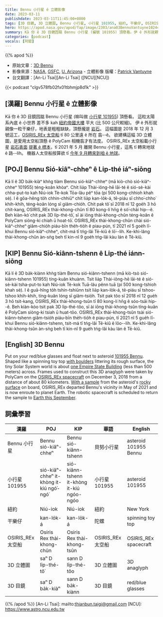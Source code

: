 ```yaml
---
title: Bennu 小行星 ê 立體影像
date: 2023-03-11
publishdate: 2023-03-11T11:45:00+0800
tags: [3D 目鏡, 3D 立體圖, Bennu 小行星, 小行星 101955, 紐約, 干樂仔, OSIRIS_REx 太空船]
hero: https://apod.nasa.gov/apod/fap/image/2303/ana03BennuVantuyne1024c.jpg
summary: Kā 你 ê 3D 目鏡囥踮 Bennu 小行星 (編號 101955) 頂懸看。伊 ê 外形就親像一个干樂仔，地表是粗粗缺缺，頂懸攏是岩石。
categories: [podcast]
vocals: [阿錕]
---
```


{{% apod %}}

- 原始文章：[3D Bennu](https://apod.nasa.gov/apod/ap230311.html)
- 影像來源：[NASA](https://www.nasa.gov/), [GSFC](https://www.nasa.gov/goddard), [U. Arizona](https://www.lpl.arizona.edu/research/orex) - 立體影像 版權：[Patrick Vantuyne](https://www.hq.nasa.gov/alsj/ApAnPaVa.html)
- 台文翻譯：[An-Li Tsai][An-Li Tsai] ([NCU][NCU])

{{< podcast "clgv578fb02fx01tbhmjp8d1k" >}}

## [漢羅] Bennu 小行星 ê 立體影像
Kā 你 ê 3D 目鏡囥踮 Bennu 小行星 (嘛叫做 [小行星 101955][101955 Bennu]) 頂懸看。
這粒太陽系內底 ê 小世界 差不多 kah [紐約帝國大樓][one Empire State Building] 平大 (比 500 公尺較細)。
伊 ê 外形就親像一粒干樂仔，地表是粗粗缺缺，頂懸攏是 [岩石][with boulders]。
這幅圖是 2018 年 12 月 3 號這工，[OSIRIS_REx 太空船][OSIRIS_REx spacecraft] tī 80 公里遠 ê 所在 翕--ê。
欲建構這幅 3D 立體圖，是愛用太空船頂懸 ê PolyCam 相機翕才有法度。
OSIRIS_REx 太空船載小行星 [岩石表面][rocky surface] [提著 ê 標本][With a sample]，tī 2021 年 5 月 離開 Bennu 小行星，這馬 tī 轉來地球 ê 路--lih。
機器人太空船按算欲 tī [今年 9 月轉來到咱 ê 地球][Earth this September]。

## [POJ] Bennu Sió-kiâⁿ-chheⁿ ê Li̍p-thé iáⁿ-siōng
Kā lí ê 3D ba̍k-kiàⁿ khǹg tiàm Bennu sió-kiâⁿ-chheⁿ (mā kiò-chò sió-kiâⁿ-chheⁿ 101955) téng-koân khòaⁿ.
Chit lia̍p Thài-iông-hē lāi-té ê sió-sè-kài chha-put-to kah Niú-iok Tè-kok Tōa-lâu pêⁿ tōa (pí 500 kong-chhioh khah sè).
I ê gōa-hêng to̍h chhin-chhiūⁿ chi̍t lia̍p kan-lo̍k-á, tē-piáu sī chho͘-chho͘ khih-khih, téng-koân lóng sī giâm-chio̍h.
Chit pak tô͘ sī 2018 nî 12 goe̍h 3 hō chit-kang, OSIRIS_REx thài-khong-chûn tī 80 kong-lí hn̄g ê só͘-chāi hip--ê.
Beh kiàn-kò͘ chit pak 3D li̍p-thé-tô͘, sī ài iōng thài-khong-chûn téng-koân ê PolyCam siòng-ki chiah ū hoat-tō͘.
OSIRIS_REx thài-khong-chûn chài sió-kiâⁿ-chheⁿ giâm-chio̍h piáu-bīn the̍h-tio̍h ê piau-pún, tī 2021 nî 5 goe̍h lī-khui Bennu sió-kiâⁿ-chheⁿ, chit-má tī tńg-lâi Tē-kiû ê lō͘--lih.
Ke-khì-lâng thài-khong-chûn àn-sǹg beh tī kin-nî 9 goe̍h tńg-lâi kàu lán ê Tē-kiû.

## [KIP] Bennu Sió-kiânn-tshenn ê Li̍p-thé iánn-siōng
Kā lí ê 3D ba̍k-kiànn khǹg tiàm Bennu sió-kiânn-tshenn (mā kiò-tsò sió-kiânn-tshenn 101955) tíng-kuân khuànn.
Tsit lia̍p Thài-iông-hē lāi-té ê sió-sè-kài tsha-put-to kah Niú-iok Tè-kok Tuā-lâu pênn tuā (pí 500 kong-tshioh khah sè).
I ê guā-hîng to̍h tshin-tshiūnn tsi̍t lia̍p kan-lo̍k-á, tē-piáu sī tshoo-tshoo khih-khih, tíng-kuân lóng sī giâm-tsio̍h.
Tsit pak tôo sī 2018 nî 12 gue̍h 3 hō tsit-kang, OSIRIS_REx thài-khong-tsûn tī 80 kong-lí hn̄g ê sóo-tsāi hip--ê.
Beh kiàn-kòo tsit pak 3D li̍p-thé-tôo, sī ài iōng thài-khong-tsûn tíng-kuân ê PolyCam siòng-ki tsiah ū huat-tōo.
OSIRIS_REx thài-khong-tsûn tsài sió-kiânn-tshenn giâm-tsio̍h piáu-bīn the̍h-tio̍h ê piau-pún, tī 2021 nî 5 gue̍h lī-khui Bennu sió-kiânn-tshenn, tsit-má tī tńg-lâi Tē-kiû ê lōo--lih.
Ke-khì-lâng thài-khong-tsûn àn-sǹg beh tī kin-nî 9 gue̍h tńg-lâi kàu lán ê Tē-kiû.

## [English] 3D Bennu
Put on your red/blue glasses and float next to asteroid [101955 Bennu][101955 Bennu].
Shaped like a spinning toy top [with boulders][with boulders] littering its rough surface, the tiny Solar System world is about [one Empire State Building][one Empire State Building] (less than 500 meters) across.
Frames used to construct this 3D anaglyph were taken by PolyCam on the [OSIRIS_REx spacecraft][OSIRIS_REx spacecraft] on December 3, 2018 from a distance of about 80 kilometers.
[With a sample][With a sample] from the asteroid's [rocky surface][rocky surface] on board, OSIRIS_REx departed Bennu's vicinity in May of 2021 and is now enroute to planet Earth.
The robotic spacecraft is scheduled to return the sample to [Earth this September][Earth this September].


## 詞彙學習

|漢羅|POJ|KIP|華語|English|
|-|-|-|-|-|
|Bennu 小行星|Bennu sió-kiâⁿ-chheⁿ|Bennu sió-kiânn-tshenn|貝努小行星|asteroid 101955 Bennu|
|小行星 101955|sió-kiâⁿ-chheⁿ it-khòng it-kiú ngó͘-ngó͘|sió-kiânn-tshenn it-khòng it-kiú ngóo-ngóo|小行星 101955|asteroid 101955|
|紐約|Niú-iok|Niú-iok|紐約|New York|
|干樂仔|kan-lo̍k-á|kan-lo̍k-á|陀螺|spinning toy top|
|OSIRIS_REx 太空船|Osiris Rex thài-khong-chûn|Osiris Rex thài-khong-tsûn|OSIRIS_REx 太空船|OSIRIS_REx spacecraft|
|3D 立體圖|saⁿ D li̍p-thé-tô͘|sann D li̍p-thé-tôo|3D 立體圖|3D anaglyph|
|3D 目鏡|saⁿ D ba̍k-kiàⁿ|sann D ba̍k-kiànn|3D 目鏡|red/blue glasses|

{{% /apod %}}
[An-Li Tsai]: mailto:thianbun.taigi@gmail.com
[NCU]: https://www.astro.ncu.edu.tw

[copyright]: https://apod.nasa.gov/apod/fap/lib/about_apod.html#srapply
[License]: https://creativecommons.org/licenses/by/2.0/

[101955 Bennu]:https://solarsystem.nasa.gov/asteroids-comets-and-meteors/asteroids/101955-bennu/overview/
[with boulders]:https://www.youtube.com/watch?v=QunVAWABQSc
[one Empire State Building]:https://en.wikipedia.org/wiki/Empire_State_Building
[OSIRIS_REx spacecraft]:https://www.nasa.gov/osiris-rex
[With a sample]:https://apod.nasa.gov/apod/ap201022.html
[rocky surface]:https://www.nasa.gov/feature/goddard/2021/nasa-mission-helps-solve-a-mystery-why-are-some-asteroid-surfaces-rocky
[Earth this September]:https://www.nasa.gov/feature/goddard/2022/1st-nasa-asteroid-sample-return-mission-on-track-for-fall-23-delivery
